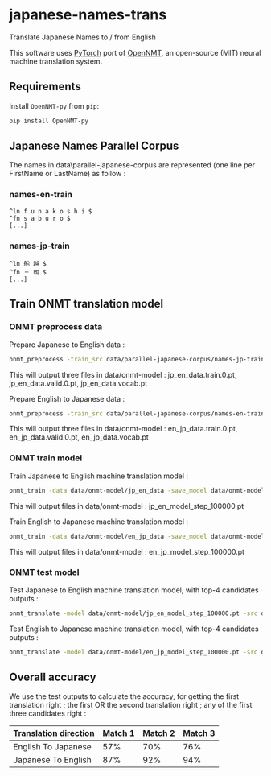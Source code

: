 # japanese-names-trans
Translate Japanese Names to / from English

This software uses [PyTorch](https://github.com/pytorch/pytorch)
port of [OpenNMT](https://github.com/OpenNMT/OpenNMT),
an open-source (MIT) neural machine translation system.


## Requirements

Install `OpenNMT-py` from `pip`:
```bash
pip install OpenNMT-py
```

## Japanese Names Parallel Corpus
The names in data\parallel-japanese-corpus are represented (one line per FirstName or LastName) as follow : 
### names-en-train
```
^ln f u n a k o s h i $
^fn s a b u r o $
[...]
```

### names-jp-train
```
^ln 船 越 $
^fn 三 朗 $
[...]
```

## Train ONMT translation model
### ONMT preprocess data
Prepare Japanese to English data :
```bash
onmt_preprocess -train_src data/parallel-japanese-corpus/names-jp-train.txt -train_tgt data/parallel-japanese-corpus/names-en-train.txt -valid_src data/parallel-japanese-corpus/names-jp-val.txt -valid_tgt data/parallel-japanese-corpus/names-en-val.txt -save_data data/onmt-model/jp_en_data
```

This will output three files in data/onmt-model : jp_en_data.train.0.pt, jp_en_data.valid.0.pt, jp_en_data.vocab.pt

Prepare English to Japanese data :
```bash
onmt_preprocess -train_src data/parallel-japanese-corpus/names-en-train.txt -train_tgt data/parallel-japanese-corpus/names-jp-train.txt -valid_src data/parallel-japanese-corpus/names-en-val.txt -valid_tgt data/parallel-japanese-corpus/names-jp-val.txt -save_data data/onmt-model/en_jp_data
```

This will output three files in data/onmt-model : en_jp_data.train.0.pt, en_jp_data.valid.0.pt, en_jp_data.vocab.pt

### ONMT train model
Train Japanese to English machine translation model :
```bash
onmt_train -data data/onmt-model/jp_en_data -save_model data/onmt-model/jp_en_model -world_size 1 -gpu_ranks 0
```

This will output files in data/onmt-model : jp_en_model_step_100000.pt

Train English to Japanese machine translation model :
```bash
onmt_train -data data/onmt-model/en_jp_data -save_model data/onmt-model/en_jp_model -world_size 1 -gpu_ranks 0
```

This will output files in data/onmt-model : en_jp_model_step_100000.pt

### ONMT test model
Test Japanese to English machine translation model, with top-4 candidates outputs :
```bash
onmt_translate -model data/onmt-model/jp_en_model_step_100000.pt -src data/parallel-japanese-corpus/names-jp-test.txt -output data/test/names-en-test-out.txt -replace_unk -n_best 3
```

Test English to Japanese machine translation model, with top-4 candidates outputs :
```bash
onmt_translate -model data/onmt-model/en_jp_model_step_100000.pt -src data/parallel-japanese-corpus/names-en-test.txt -output data/test/names-jp-test-out.txt -replace_unk -n_best 3
```

## Overall accuracy
We use the test outputs to calculate the accuracy, for getting the first translation right ; the first OR the second translation right ; any of the first three candidates right :

| Translation direction | Match 1 | Match 2 | Match 3 |
| ------------- | ------------- | ------------- | ------------- |
| English To Japanese  | 57%	|	70%	|	76% |
| Japanese To English  |  87%  |  92% |   94% |

